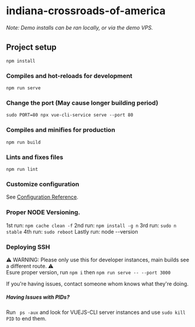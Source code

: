 # indiana-crossroads-of-america

###### Note: Demo installs can be ran locally, or via the demo VPS.


## Project setup
```
npm install
```

### Compiles and hot-reloads for development
```
npm run serve
```

### Change the port (May cause longer building period)
```
sudo PORT=80 npx vue-cli-service serve --port 80
```

### Compiles and minifies for production
```
npm run build
```

### Lints and fixes files
```
npm run lint
```

### Customize configuration
See [Configuration Reference](https://cli.vuejs.org/config/).

### Proper NODE Versioning.
1st run: ``npm cache clean -f``
2nd run: ``npm install -g n``
3rd run: ``sudo n stable``
4th run: ``sudo reboot``
Lastly run: node --version


### Deploying SSH 
⚠ WARNING: Please only use this for developer instances, main builds see a different route. ⚠
<br />
Esure proper version, run ``npm i`` then ``npm run serve -- --port 3000
``

If you're having issues, contact someone whom knows what they're doing.


##### Having Issues with PIDs?
Run `` ps -aux`` and look for VUEJS-CLI server instances and use  ``sudo kill PID`` to end them.
